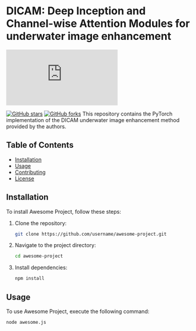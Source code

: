 # DICAM: Deep Inception and Channel-wise Attention Modules for underwater image enhancement
[![Manuscript](https://webftp.your-server.de/index.php?r=/download&path=L3B1YmxpY19odG1sL2ltZy83NzQ2ODRfcGRmX2RvY3VtZW50X2V4dGVuc2lvbl9maWxlX2Zvcm1hdF9pY29uLnBuZw%3D%3D)](https://www.sciencedirect.com/science/article/pii/S0925231224003564)

[![GitHub stars](https://img.shields.io/github/stars/username/repository.svg?style=social)](https://github.com/hfarhaditolie/DICAM/stargazers)
[![GitHub forks](https://img.shields.io/github/forks/username/repository.svg?style=social)](https://github.com/hfarhaditolie/DICAM/forks)
This repository contains the PyTorch implementation of the DICAM underwater image enhancement method provided by the authors.

## Table of Contents

- [Installation](#installation)
- [Usage](#usage)
- [Contributing](#contributing)
- [License](#license)

## Installation

To install Awesome Project, follow these steps:
1. Clone the repository:

    ```bash
    git clone https://github.com/username/awesome-project.git
    ```

2. Navigate to the project directory:

    ```bash
    cd awesome-project
    ```

3. Install dependencies:

    ```bash
    npm install
    ```

## Usage

To use Awesome Project, execute the following command:

```bash
node awesome.js
